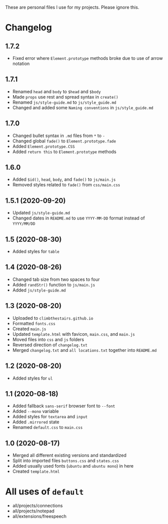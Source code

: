 These are personal files I use for my projects. Please ignore this.

# Changelog
## 1.7.2
- Fixed error where `Element.prototype` methods broke due to use of arrow notation

## 1.7.1
- Renamed `head` and `body` to `$head` and `$body`
- Made `props` use rest and spread syntax in `create()`
- Renamed `js/style-guide.md` to `js/style_guide.md`
- Changed and added some `Naming conventions` in `js/style_guide.md`

## 1.7.0
- Changed bullet syntax in `.md` files from `*` to `-`
- Changed global `fade()` to `Element.prototype.fade`
- Added `Element.prototype.CSS`
- Added `return this` to `Element.prototype` methods

## 1.6.0
- Added `$id()`, `head`, `body`, and `fade()` to `js/main.js`
- Removed styles related to `fade()` from `css/main.css`

## 1.5.1 (2020-09-20)
- Updated `js/style-guide.md`
- Changed dates in `README.md` to use `YYYY-MM-DD` format instead of `YYYY/MM/DD`

## 1.5 (2020-08-30)
- Added styles for `table`

## 1.4 (2020-08-26)
- Changed tab size from two spaces to four
- Added `randStr()` function to `js/main.js`
- Added `js/style-guide.md`

## 1.3 (2020-08-20)
- Uploaded to `climbthestairs.github.io`
- Formatted `fonts.css`
- Created `main.js`
- Updated `template.html` with favicon, `main.css`, and `main.js`
- Moved files into `css` and `js` folders
- Reversed direction of `changelog.txt`
- Merged `changelog.txt` and `all locations.txt` together into `README.md`

## 1.2 (2020-08-20)
- Added styles for `ul`

## 1.1 (2020-08-18)
- Added fallback `sans-serif` browser font to `--font`
- Added `--mono` variable
- Added styles for `textarea` and `input`
- Added `.mirrored` state
- Renamed `default.css` to `main.css`

## 1.0 (2020-08-17)
- Merged all different existing versions and standardized
- Split into imported files `buttons.css` and `states.css`
- Added usually used fonts (`ubuntu` and `ubuntu mono`) in here
- Created `template.html`

# All uses of `default`
- all/projects/connections
- all/projects/notepad
- all/extensions/freespeech

